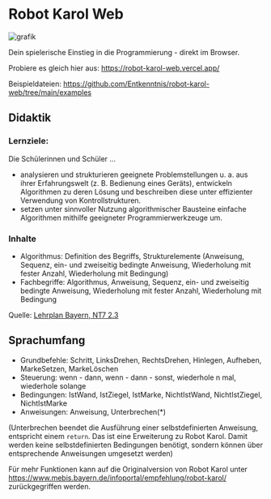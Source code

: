 # Robot Karol Web

![grafik](https://user-images.githubusercontent.com/13507950/128488062-3c1bdba3-0992-4354-b944-7f1af8ca1fa1.png)

Dein spielerische Einstieg in die Programmierung - direkt im Browser.

Probiere es gleich hier aus: https://robot-karol-web.vercel.app/

Beispieldateien: https://github.com/Entkenntnis/robot-karol-web/tree/main/examples

## Didaktik

### Lernziele:

Die Schülerinnen und Schüler ...

- analysieren und strukturieren geeignete Problemstellungen u. a. aus ihrer Erfahrungswelt (z. B. Bedienung eines Geräts), entwickeln Algorithmen zu deren Lösung und beschreiben diese unter effizienter Verwendung von Kontrollstrukturen.
- setzen unter sinnvoller Nutzung algorithmischer Bausteine einfache Algorithmen mithilfe geeigneter Programmierwerkzeuge um. 

### Inhalte

- Algorithmus: Definition des Begriffs, Strukturelemente (Anweisung, Sequenz, ein- und zweiseitig bedingte Anweisung, Wiederholung mit fester Anzahl, Wiederholung mit Bedingung)
- Fachbegriffe: Algorithmus, Anweisung, Sequenz, ein- und zweiseitig bedingte Anweisung, Wiederholung mit fester Anzahl, Wiederholung mit Bedingung 

Quelle: [Lehrplan Bayern, NT7 2.3](https://www.lehrplanplus.bayern.de/fachlehrplan/gymnasium/7/nt_gym)

## Sprachumfang

- Grundbefehle: Schritt, LinksDrehen, RechtsDrehen, Hinlegen, Aufheben, MarkeSetzen, MarkeLöschen
- Steuerung: wenn - dann, wenn - dann - sonst, wiederhole n mal, wiederhole solange
- Bedingungen: IstWand, IstZiegel, IstMarke, NichtIstWand, NichtIstZiegel, NichtIstMarke
- Anweisungen: Anweisung, Unterbrechen(*)

(Unterbrechen beendet die Ausführung einer selbstdefinierten Anweisung, entspricht einem `return`. Das ist eine Erweiterung zu Robot Karol. Damit werden keine selbstdefinierten Bedingungen benötigt, sondern können über entsprechende Anweisungen umgesetzt werden)

Für mehr Funktionen kann auf die Originalversion von Robot Karol unter https://www.mebis.bayern.de/infoportal/empfehlung/robot-karol/ zurückgegriffen werden.

